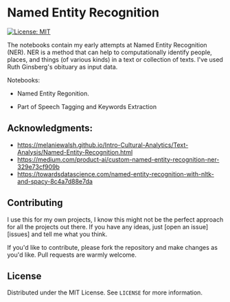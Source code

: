 # Named Entity Recognition

[![License: MIT](https://img.shields.io/badge/License-MIT-yellow.svg)](https://opensource.org/licenses/MIT)

[linkedin-shield]: https://img.shields.io/badge/-LinkedIn-black.svg?style=for-the-badge&logo=linkedin&colorB=555
[linkedin-url]: https://www.linkedin.com/in/voiculaura/


The notebooks contain my early attempts at Named Entity Recognition (NER). NER is a method that can help to computationally identify people, places, and things (of various kinds) in a text or collection of texts. I've used Ruth Ginsberg's obituary as input data. 


Notebooks:

- Named Entity Regonition.

- Part of Speech Tagging and Keywords Extraction


## Acknowledgments:

- https://melaniewalsh.github.io/Intro-Cultural-Analytics/Text-Analysis/Named-Entity-Recognition.html
- https://medium.com/product-ai/custom-named-entity-recognition-ner-329e73cf909b
- https://towardsdatascience.com/named-entity-recognition-with-nltk-and-spacy-8c4a7d88e7da

## Contributing

I use this for my own projects, I know this might not be the perfect approach for all the projects out there. If you have any ideas, just [open an issue][issues] and tell me what you think.

If you'd like to contribute, please fork the repository and make changes as you'd like. Pull requests are warmly welcome.

## License

Distributed under the MIT License. See `LICENSE` for more information.
